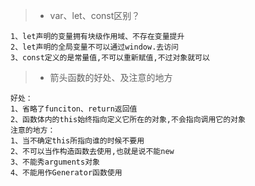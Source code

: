 
> * var、let、const区别？
```
1、let声明的变量拥有块级作用域、不存在变量提升
2、let声明的全局变量不可以通过window.去访问
3、const定义的是常量值,不可以重新赋值,不过对象就可以
```
> * 箭头函数的好处、及注意的地方
```
好处：
1、省略了funciton、return返回值
2、函数体内的this始终指向定义它所在的对象,不会指向调用它的对象
注意的地方：
1、当不确定this所指向谁的时候不要用
2、不可以当作构造函数去使用,也就是说不能new
3、不能秀arguments对象
4、不能用作Generator函数使用
```
